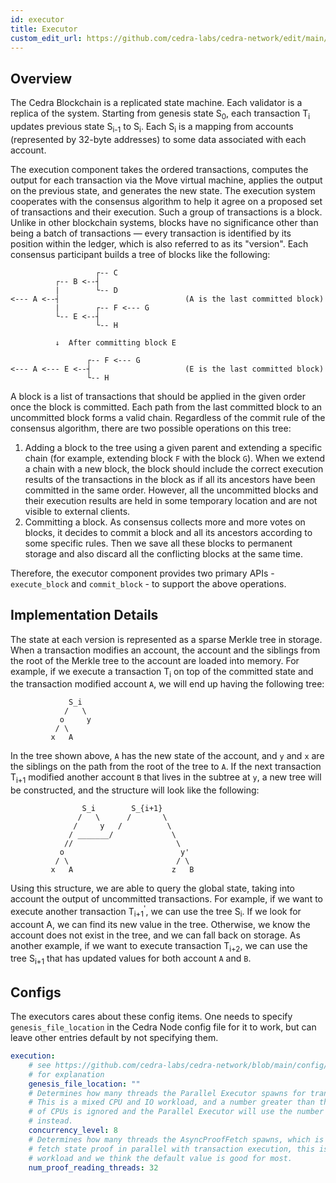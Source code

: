 ```yaml
---
id: executor
title: Executor
custom_edit_url: https://github.com/cedra-labs/cedra-network/edit/main/executor/README.md
---
```



## Overview

The Cedra Blockchain is a replicated state machine. Each validator is a replica
of the system. Starting from genesis state S<sub>0</sub>, each transaction
T<sub>i</sub> updates previous state S<sub>i-1</sub> to S<sub>i</sub>. Each
S<sub>i</sub> is a mapping from accounts (represented by 32-byte addresses) to
some data associated with each account.

The execution component takes the ordered transactions, computes the output
for each transaction via the Move virtual machine, applies the output on the
previous state, and generates the new state. The execution system cooperates
with the consensus algorithm to help it agree on a proposed set of transactions and their execution. Such a
group of transactions is a block. Unlike in other blockchain systems, blocks
have no significance other than being a batch of transactions — every
transaction is identified by its position within the ledger, which is also
referred to as its "version". Each consensus participant builds a tree of blocks
like the following:

```
                   ┌-- C
          ┌-- B <--┤
          |        └-- D
<--- A <--┤                            (A is the last committed block)
          |        ┌-- F <--- G
          └-- E <--┤
                   └-- H

          ↓  After committing block E

                 ┌-- F <--- G
<--- A <--- E <--┤                     (E is the last committed block)
                 └-- H
```

A block is a list of transactions that should be applied in the given order once
the block is committed. Each path from the last committed block to an
uncommitted block forms a valid chain. Regardless of the commit rule of the
consensus algorithm, there are two possible operations on this tree:

1. Adding a block to the tree using a given parent and extending a specific
   chain (for example, extending block `F` with the block `G`). When we extend a
   chain with a new block, the block should include the correct execution
   results of the transactions in the block as if all its ancestors have been
   committed in the same order. However, all the uncommitted blocks and their
   execution results are held in some temporary location and are not visible to
   external clients.
2. Committing a block. As consensus collects more and more votes on blocks, it
   decides to commit a block and all its ancestors according to some specific
   rules. Then we save all these blocks to permanent storage and also discard
   all the conflicting blocks at the same time.

Therefore, the executor component provides two primary APIs - `execute_block`
and `commit_block` - to support the above operations.

## Implementation Details

The state at each version is represented as a sparse Merkle tree in storage.
When a transaction modifies an account, the account and the siblings from the
root of the Merkle tree to the account are loaded into memory. For example, if
we execute a transaction T<sub>i</sub> on top of the committed state and the
transaction modified account `A`, we will end up having the following tree:

```
             S_i
            /   \
           o     y
          / \
         x   A
```

In the tree shown above, `A` has the new state of the account, and `y` and `x`
are the siblings on the path from the root of the tree to `A`. If the next
transaction T<sub>i+1</sub> modified another account `B` that lives in the
subtree at `y`, a new tree will be constructed, and the structure will look
like the following:

```
                S_i        S_{i+1}
               /   \      /       \
              /     y   /          \
             / _______/             \
            //                       \
           o                          y'
          / \                        / \
         x   A                      z   B
```

Using this structure, we are able to query the global state, taking into account
the output of uncommitted transactions. For example, if we want to execute
another transaction T<sub>i+1</sub><sup>'</sup>, we can use the tree
S<sub>i</sub>. If we look for account A, we can find its new value in the tree.
Otherwise, we know the account does not exist in the tree, and we can fall back on
storage. As another example, if we want to execute transaction T<sub>i+2</sub>,
we can use the tree S<sub>i+1</sub> that has updated values for both account `A`
and `B`.

## Configs

The executors cares about these config items. One needs to specify `genesis_file_location`
in the Cedra Node config file for it to work, but can leave other entries
default by not specifying them.

```yaml
execution:
    # see https://github.com/cedra-labs/cedra-network/blob/main/config/src/config/test_data/public_full_node.yaml
    # for explanation
    genesis_file_location: ""
    # Determines how many threads the Parallel Executor spawns for transaction execution.
    # This is a mixed CPU and IO workload, and a number greater than the number
    # of CPUs is ignored and the Parallel Executor will use the number of CPUs
    # instead.
    concurrency_level: 8
    # Determines how many threads the AsyncProofFetch spawns, which is used to
    # fetch state proof in parallel with transaction execution, this is IO bound
    # workload and we think the default value is good for most.
    num_proof_reading_threads: 32
```

